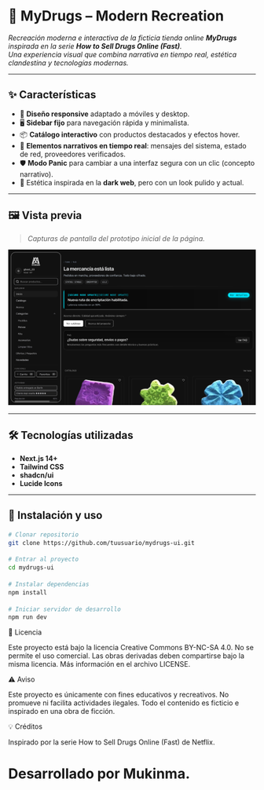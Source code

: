 # 💊 MyDrugs – Modern Recreation

_Recreación moderna e interactiva de la ficticia tienda online **MyDrugs** inspirada en la serie **How to Sell Drugs Online (Fast)**.  
Una experiencia visual que combina narrativa en tiempo real, estética clandestina y tecnologías modernas._

---

## ✨ Características

- 🎯 **Diseño responsive** adaptado a móviles y desktop.
- 🖥 **Sidebar fijo** para navegación rápida y minimalista.
- 📦 **Catálogo interactivo** con productos destacados y efectos hover.
- 📡 **Elementos narrativos en tiempo real**: mensajes del sistema, estado de red, proveedores verificados.
- 🛡 **Modo Panic** para cambiar a una interfaz segura con un clic (concepto narrativo).
- 🎨 Estética inspirada en la **dark web**, pero con un look pulido y actual.

---

## 🖼 Vista previa

> _Capturas de pantalla del prototipo inicial de la página._

![Screenshot](./screenshot.png)

---

## 🛠 Tecnologías utilizadas

- **Next.js 14+**
- **Tailwind CSS**
- **shadcn/ui**
- **Lucide Icons**

---

## 🚀 Instalación y uso

```bash
# Clonar repositorio
git clone https://github.com/tuusuario/mydrugs-ui.git

# Entrar al proyecto
cd mydrugs-ui

# Instalar dependencias
npm install

# Iniciar servidor de desarrollo
npm run dev
```

📜 Licencia

Este proyecto está bajo la licencia Creative Commons BY-NC-SA 4.0.
No se permite el uso comercial. Las obras derivadas deben compartirse bajo la misma licencia.
Más información en el archivo LICENSE.

⚠️ Aviso

Este proyecto es únicamente con fines educativos y recreativos.
No promueve ni facilita actividades ilegales. Todo el contenido es ficticio e inspirado en una obra de ficción.

💡 Créditos

Inspirado por la serie How to Sell Drugs Online (Fast) de Netflix.

# Desarrollado por Mukinma.
